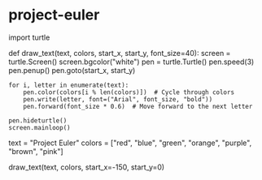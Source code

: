# project-euler
import turtle

def draw_text(text, colors, start_x, start_y, font_size=40):
    screen = turtle.Screen()
    screen.bgcolor("white")
    pen = turtle.Turtle()
    pen.speed(3)
    pen.penup()
    pen.goto(start_x, start_y)
    
    for i, letter in enumerate(text):
        pen.color(colors[i % len(colors)])  # Cycle through colors
        pen.write(letter, font=("Arial", font_size, "bold"))
        pen.forward(font_size * 0.6)  # Move forward to the next letter
    
    pen.hideturtle()
    screen.mainloop()

text = "Project Euler"
colors = ["red", "blue", "green", "orange", "purple", "brown", "pink"]

draw_text(text, colors, start_x=-150, start_y=0)
